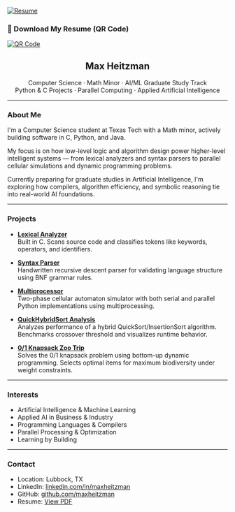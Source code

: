 [![Resume](https://img.shields.io/badge/Resume-View-blue?style=flat-square&logo=adobeacrobatreader)](https://raw.githubusercontent.com/maxheitzman/gradschool-resume/main/GraduateSchoolResume%20%2816%29.pdf)

### 📄 Download My Resume (QR Code)

[![QR Code](https://api.qrserver.com/v1/create-qr-code/?size=180x180&data=https://raw.githubusercontent.com/maxheitzman/gradschool-resume/main/GraduateSchoolResume%20%2816%29.pdf)](https://raw.githubusercontent.com/maxheitzman/gradschool-resume/main/GraduateSchoolResume%20%2816%29.pdf)


<h2 align="center">Max Heitzman</h2>

<p align="center">
  Computer Science · Math Minor · AI/ML Graduate Study Track<br>
  Python & C Projects · Parallel Computing · Applied Artificial Intelligence
</p>

---

### About Me

I'm a Computer Science student at Texas Tech with a Math minor, actively building software in C, Python, and Java.

My focus is on how low-level logic and algorithm design power higher-level intelligent systems — from lexical analyzers and syntax parsers to parallel cellular simulations and dynamic programming problems.

Currently preparing for graduate studies in Artificial Intelligence, I'm exploring how compilers, algorithm efficiency, and symbolic reasoning tie into real-world AI foundations.

---

### Projects

- [**Lexical Analyzer**](https://github.com/maxheitzman/Lexical-Analyzer)  
  Built in C. Scans source code and classifies tokens like keywords, operators, and identifiers.

- [**Syntax Parser**](https://github.com/maxheitzman/Syntax-Parser)  
  Handwritten recursive descent parser for validating language structure using BNF grammar rules.

- [**Multiprocessor**](https://github.com/maxheitzman/Multiprocessor)  
  Two-phase cellular automaton simulator with both serial and parallel Python implementations using multiprocessing.

- [**QuickHybridSort Analysis**](https://github.com/maxheitzman/QuickHybridSort-Analysis)  
  Analyzes performance of a hybrid QuickSort/InsertionSort algorithm. Benchmarks crossover threshold and visualizes runtime behavior.

- [**0/1 Knapsack Zoo Trip**](https://github.com/maxheitzman/Knapsack-ZooTrip)  
  Solves the 0/1 knapsack problem using bottom-up dynamic programming. Selects optimal items for maximum biodiversity under weight constraints.


---

### Interests

- Artificial Intelligence & Machine Learning  
- Applied AI in Business & Industry  
- Programming Languages & Compilers  
- Parallel Processing & Optimization    
- Learning by Building


---

### Contact

- Location: Lubbock, TX  
- LinkedIn: [linkedin.com/in/maxheitzman](https://linkedin.com/in/maxheitzman)  
- GitHub: [github.com/maxheitzman](https://github.com/maxheitzman)  
- Resume: [View PDF](https://raw.githubusercontent.com/maxheitzman/gradschool-resume/main/GraduateSchoolResume%20%2816%29.pdf)


